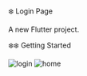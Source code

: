 ❄️ Login Page

A new Flutter project.

❄️❄️ Getting Started

![login](https://user-images.githubusercontent.com/64406311/87251932-fba0e780-c477-11ea-9116-4941e8dc7225.gif)   ![home](https://user-images.githubusercontent.com/64406311/87251983-605c4200-c478-11ea-9c30-2d1b1bf13b28.gif)

